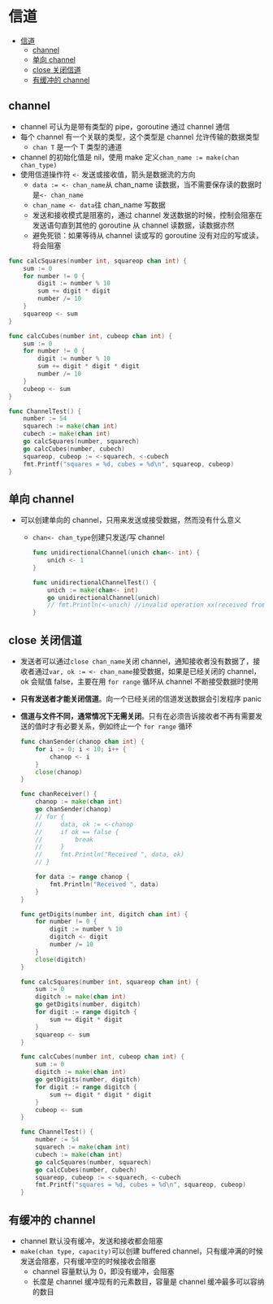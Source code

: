 # 信道

- [信道](#%e4%bf%a1%e9%81%93)
  - [channel](#channel)
  - [单向 channel](#%e5%8d%95%e5%90%91-channel)
  - [close 关闭信道](#close-%e5%85%b3%e9%97%ad%e4%bf%a1%e9%81%93)
  - [有缓冲的 channel](#%e6%9c%89%e7%bc%93%e5%86%b2%e7%9a%84-channel)

## channel

- channel 可认为是带有类型的 pipe，goroutine 通过 channel 通信
- 每个 channel 有一个关联的类型，这个类型是 channel 允许传输的数据类型
  - `chan T` 是一个 T 类型的通道
- channel 的初始化值是 nil，使用 make 定义`chan_name := make(chan chan_type)`
- 使用信道操作符 `<-` 发送或接收值，箭头是数据流的方向
  - `data := <- chan_name`从 chan_name 读数据，当不需要保存读的数据时是`<- chan_name`
  - `chan_name <- data`往 chan_name 写数据
  - 发送和接收模式是阻塞的，通过 channel 发送数据的时候，控制会阻塞在发送语句直到其他的 goroutine 从 channel 读数据，读数据亦然
  - 避免死锁：如果等待从 channel 读或写的 goroutine 没有对应的写或读，将会阻塞

```go
func calcSquares(number int, squareop chan int) {
    sum := 0
    for number != 0 {
        digit := number % 10
        sum += digit * digit
        number /= 10
    }
    squareop <- sum
}

func calcCubes(number int, cubeop chan int) {
    sum := 0
    for number != 0 {
        digit := number % 10
        sum += digit * digit * digit
        number /= 10
    }
    cubeop <- sum
}

func ChannelTest() {
    number := 54
    squarech := make(chan int)
    cubech := make(chan int)
    go calcSquares(number, squarech)
    go calcCubes(number, cubech)
    squareop, cubeop := <-squarech, <-cubech
    fmt.Printf("squares = %d, cubes = %d\n", squareop, cubeop)
}
```

## 单向 channel

- 可以创建单向的 channel，只用来发送或接受数据，然而没有什么意义
  - `chan<- chan_type`创建只发送/写 channel

    ```go
    func unidirectionalChannel(unich chan<- int) {
        unich <- 1
    }

    func unidirectionalChannelTest() {
        unich := make(chan<- int)
        go unidirectionalChannel(unich)
        // fmt.Println(<-unich) //invalid operation xx(received from send-only type)
    }
    ```

## close 关闭信道

- 发送者可以通过`close chan_name`关闭 channel，通知接收者没有数据了，接收者通过`var, ok := <- chan_name`接受数据，如果是已经关闭的 channel，ok 会赋值 false，主要在用 `for range` 循环从 channel 不断接受数据时使用
- **只有发送者才能关闭信道**。向一个已经关闭的信道发送数据会引发程序 panic
- **信道与文件不同，通常情况下无需关闭**。只有在必须告诉接收者不再有需要发送的值时才有必要关系，例如终止一个 `for range` 循环

  ```go
  func chanSender(chanop chan int) {
      for i := 0; i < 10; i++ {
          chanop <- i
      }
      close(chanop)
  }

  func chanReceiver() {
      chanop := make(chan int)
      go chanSender(chanop)
      // for {
      //     data, ok := <-chanop
      //     if ok == false {
      //         break
      //     }
      //     fmt.Println("Received ", data, ok)
      // }

      for data := range chanop {
          fmt.Println("Received ", data)
      }
  }
  ```

  ```go
  func getDigits(number int, digitch chan int) {
      for number != 0 {
          digit := number % 10
          digitch <- digit
          number /= 10
      }
      close(digitch)
  }

  func calcSquares(number int, squareop chan int) {
      sum := 0
      digitch := make(chan int)
      go getDigits(number, digitch)
      for digit := range digitch {
          sum += digit * digit
      }
      squareop <- sum
  }

  func calcCubes(number int, cubeop chan int) {
      sum := 0
      digitch := make(chan int)
      go getDigits(number, digitch)
      for digit := range digitch {
          sum += digit * digit * digit
      }
      cubeop <- sum
  }

  func ChannelTest() {
      number := 54
      squarech := make(chan int)
      cubech := make(chan int)
      go calcSquares(number, squarech)
      go calcCubes(number, cubech)
      squareop, cubeop := <-squarech, <-cubech
      fmt.Printf("squares = %d, cubes = %d\n", squareop, cubeop)
  }
  ```

## 有缓冲的 channel

- channel 默认没有缓冲，发送和接收都会阻塞
- `make(chan type, capacity)`可以创建 buffered channel，只有缓冲满的时候发送会阻塞，只有缓冲空的时候接收会阻塞
  - channel 容量默认为 0，即没有缓冲，会阻塞
  - 长度是 channel 缓冲现有的元素数目，容量是 channel 缓冲最多可以容纳的数目
